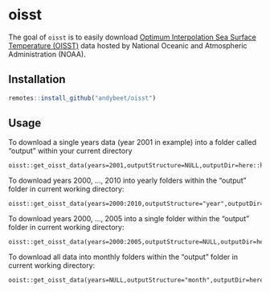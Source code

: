 
<!-- README.md is generated from README.Rmd. Please edit that file -->

# oisst

<!-- badges: start -->

<!-- badges: end -->

The goal of `oisst` is to easily download [Optimum Interpolation Sea
Surface Temperature (OISST)](https://www.ncdc.noaa.gov/oisst) data
hosted by National Oceanic and Atmospheric Administration (NOAA).

## Installation

``` r
remotes::install_github("andybeet/oisst")
```

## Usage

To download a single years data (year 2001 in example) into a folder
called “output” within your current directory

    oisst::get_oisst_data(years=2001,outputStructure=NULL,outputDir=here::here("output"))

To download years 2000, …, 2010 into yearly folders within the “output”
folder in current working directory:

    oisst::get_oisst_data(years=2000:2010,outputStructure="year",outputDir=here::here("output"))

To download years 2000, …, 2005 into a single folder within the “output”
folder in current working directory:

    oisst::get_oisst_data(years=2000:2005,outputStructure=NULL,outputDir=here::here("output"))

To download all data into monthly folders within the “output” folder in
current working directory:

    ooist::get_oisst_data(years=NULL,outputStructure="month",outputDir=here::here("output"))
